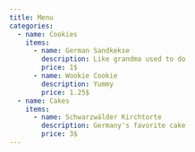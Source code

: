 ```yaml
---
title: Menu
categories:
  - name: Cookies
    items:
      - name: German Sandkekse
        description: Like grandma used to do
        price: 1$
      - name: Wookie Cookie
        description: Yummy
        price: 1.25$
  - name: Cakes
    items:
      - name: Schwarzwälder Kirchtorte
        description: Germany's favorite cake
        price: 3$
---
```

